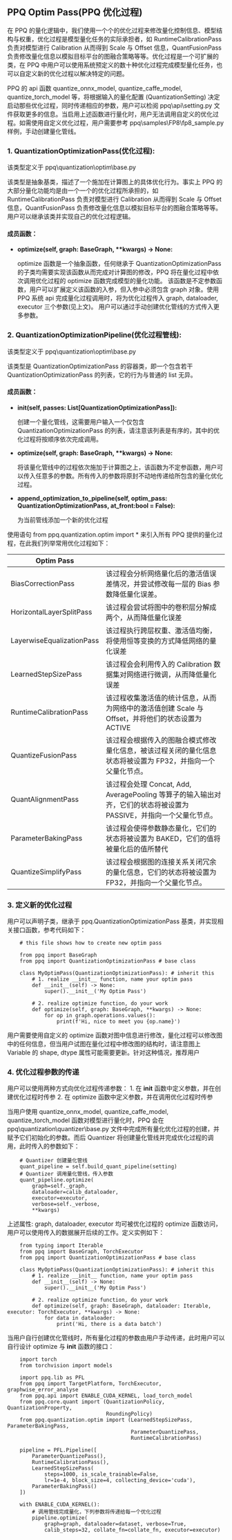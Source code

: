## PPQ Optim Pass(PPQ 优化过程)

在 PPQ 的量化逻辑中，我们使用一个个的优化过程来修改量化控制信息、模型结构与权重，优化过程是模型量化任务的实际承担者，如 RuntimeCalibrationPass 负责对模型进行 Calibration 从而得到 Scale 与 Offset 信息，QuantFusionPass 负责修改量化信息以模拟目标平台的图融合策略等等。优化过程是一个可扩展的类，在 PPQ 中用户可以使用系统预定义的数十种优化过程完成模型量化任务，也可以自定义新的优化过程以解决特定的问题。

PPQ 的 api 函数 quantize_onnx_model, quantize_caffe_model, quantize_torch_model 等，将根据输入的量化配置 (QuantizationSetting) 决定启动那些优化过程，同时传递相应的参数，用户可以检阅 ppq\api\setting.py 文件获取更多的信息。当启用上述函数进行量化时，用户无法调用自定义的优化过程。如需使用自定义优化过程，用户需要参考 ppq\samples\FP8\fp8_sample.py 样例，手动创建量化管线。

### 1. QuantizationOptimizationPass(优化过程):

该类型定义于 ppq\quantization\optim\base.py

该类型是抽象基类，描述了一个施加在计算图上的具体优化行为。事实上 PPQ 的大部分量化功能均是由一个一个的优化过程所承担的，如 RuntimeCalibrationPass 负责对模型进行 Calibration 从而得到 Scale 与 Offset 信息，QuantFusionPass 负责修改量化信息以模拟目标平台的图融合策略等等。用户可以继承该类并实现自己的优化过程逻辑。

#### 成员函数：

  * **optimize(self, graph: BaseGraph, \*\*kwargs) -> None:**

      optimize 函数是一个抽象函数，任何继承于 QuantizationOptimizationPass 的子类均需要实现该函数从而完成对计算图的修改，PPQ 将在量化过程中依次调用优化过程的 optimize 函数完成模型的量化功能。
      该函数是不定参数函数，用户可以扩展定义该函数的入参，但入参中必须包含 graph 对象。使用 PPQ 系统 api 完成量化过程调用时，将为优化过程传入 graph, dataloader, executor 三个参数(见上文)。
      用户可以通过手动创建优化管线的方式传入更多参数。


### 2. QuantizationOptimizationPipeline(优化过程管线):

该类型定义于 ppq\quantization\optim\base.py

该类型是 QuantizationOptimizationPass 的容器类，即一个包含若干 QuantizationOptimizationPass 的列表，它的行为与普通的 list 无异。

#### 成员函数：

  * **__init__(self, passes: List[QuantizationOptimizationPass]):**

      创建一个量化管线，这需要用户输入一个仅包含 QuantizationOptimizationPass 的列表，请注意该列表是有序的，其中的优化过程将按顺序依次完成调用。

  * **optimize(self, graph: BaseGraph, \*\*kwargs) -> None:**

      将该量化管线中的过程依次施加于计算图之上，该函数为不定参函数，用户可以传入任意多的参数。所有传入的参数将原封不动地传递给所包含的量化优化过程。

  * **append_optimization_to_pipeline(self, optim_pass: QuantizationOptimizationPass, at_front:bool = False):**

      为当前管线添加一个新的优化过程

使用语句 from ppq.quantization.optim import * 来引入所有 PPQ 提供的量化过程，在此我们列举常用优化过程如下：

| Optim Pass |  |
| ---- | ---- |
| BiasCorrectionPass | 该过程会分析网络量化后的激活值误差情况，并尝试修改每一层的 Bias 参数降低量化误差。 |
| HorizontalLayerSplitPass | 该过程会尝试将图中的卷积层分解成两个，从而降低量化误差 |
| LayerwiseEqualizationPass | 该过程执行跨层权重、激活值均衡，将使用恒等变换的方式降低网络的量化误差 |
| LearnedStepSizePass | 该过程会会利用传入的 Calibration 数据集对网络进行微调，从而降低量化误差 |
| RuntimeCalibrationPass | 该过程收集激活值的统计信息，从而为网络中的激活值创建 Scale 与 Offset，并将他们的状态设置为 ACTIVE |
| QuantizeFusionPass | 该过程会根据传入的图融合模式修改量化信息，被该过程关闭的量化信息状态将被设置为 FP32，并指向一个父量化节点。 |
| QuantAlignmentPass | 该过程会处理 Concat, Add, AveragePooling 等算子的输入输出对齐，它们的状态将被设置为 PASSIVE，并指向一个父量化节点。 |
| ParameterBakingPass | 该过程会使得参数静态量化，它们的状态将被设置为 BAKED，它们的值将被量化后的值所替代 |
| QuantizeSimplifyPass | 该过程会根据图的连接关系关闭冗余的量化信息，它们的状态将被设置为 FP32，并指向一个父量化节点。 |

### 3. 定义新的优化过程

用户可以声明子类，继承于 ppq.QuantizationOptimizationPass 基类，并实现相关接口函数，参考代码如下：

        # this file shows how to create new optim pass

        from ppq import BaseGraph
        from ppq import QuantizationOptimizationPass # base class

        class MyOptimPass(QuantizationOptimizationPass): # inherit this
            # 1. realize __init__ function, name your optim pass
            def __init__(self) -> None:
                super().__init__('My Optim Pass')
            
            # 2. realize optimize function, do your work
            def optimize(self, graph: BaseGraph, **kwargs) -> None:
                for op in graph.operations.values():
                    print(f'Hi, nice to meet you {op.name}')

用户需要使用自定义的 optimize 函数对图中信息进行修改，量化过程可以修改图中的任何信息，但当用户试图在量化过程中修改图的结构时，请注意图上 Variable 的 shape, dtype 属性可能需要更新。针对这种情况，推荐用户

### 4. 优化过程参数的传递

用户可以使用两种方式向优化过程传递参数：
    1. 在 __init__ 函数中定义参数，并在创建优化过程时传参
    2. 在 optimize 函数中定义参数，并在调用优化过程时传参

当用户使用 quantize_onnx_model, quantize_caffe_model, quantize_torch_model 函数对模型进行量化时，PPQ 会在 ppq\quantization\quantizer\base.py 文件中完成所有量化优化过程的创建，并赋予它们初始化的参数。而后 Quantizer 将创建量化管线并完成优化过程的调用，此时传入的参数如下：

        # Quantizer 创建量化管线
        quant_pipeline = self.build_quant_pipeline(setting)
        # Quantizer 调用量化管线，传入参数
        quant_pipeline.optimize(
            graph=self._graph,
            dataloader=calib_dataloader,
            executor=executor,
            verbose=self._verbose,
            **kwargs)

上述属性: graph, dataloader, executor 均可被优化过程的 optimize 函数访问，用户可以使用传入的数据展开后续的工作。定义实例如下：

        from typing import Iterable
        from ppq import BaseGraph, TorchExecutor
        from ppq import QuantizationOptimizationPass # base class

        class MyOptimPass(QuantizationOptimizationPass): # inherit this
            # 1. realize __init__ function, name your optim pass
            def __init__(self) -> None:
                super().__init__('My Optim Pass')
            
            # 2. realize optimize function, do your work
            def optimize(self, graph: BaseGraph, dataloader: Iterable, executor: TorchExecutor, **kwargs) -> None:
                for data in dataloader:
                    print('Hi, there is a data batch')

当用户自行创建优化管线时，所有量化过程的参数由用户手动传递，此时用户可以自行设计 optimize 与 __init__ 函数的接口：

        import torch
        from torchvision import models

        import ppq.lib as PFL
        from ppq import TargetPlatform, TorchExecutor, graphwise_error_analyse
        from ppq.api import ENABLE_CUDA_KERNEL, load_torch_model
        from ppq.core.quant import (QuantizationPolicy, QuantizationProperty,
                                    RoundingPolicy)
        from ppq.quantization.optim import (LearnedStepSizePass, ParameterBakingPass,
                                            ParameterQuantizePass,
                                            RuntimeCalibrationPass)

        pipeline = PFL.Pipeline([
            ParameterQuantizePass(),
            RuntimeCalibrationPass(),
            LearnedStepSizePass(
                steps=1000, is_scale_trainable=False, 
                lr=1e-4, block_size=4, collecting_device='cuda'),
            ParameterBakingPass()
        ])

        with ENABLE_CUDA_KERNEL():
            # 调用管线完成量化，下列参数将传递给每一个优化过程
            pipeline.optimize(
                graph=graph, dataloader=dataset, verbose=True, 
                calib_steps=32, collate_fn=collate_fn, executor=executor)
